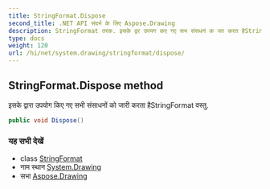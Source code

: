 ```yaml
---
title: StringFormat.Dispose
second_title: .NET API संदर्भ के लिए Aspose.Drawing
description: StringFormat तरक. इसके द्वर उपयग कए गए सभ संसधनं क जर करत हैStringFormat वस्तु.
type: docs
weight: 120
url: /hi/net/system.drawing/stringformat/dispose/
---
```

## StringFormat.Dispose method

इसके द्वारा उपयोग किए गए सभी संसाधनों को जारी करता हैStringFormat वस्तु.

```csharp
public void Dispose()
```

### यह सभी देखें

* class [StringFormat](../)
* नाम स्थान [System.Drawing](../../stringformat/)
* सभा [Aspose.Drawing](../../../)



